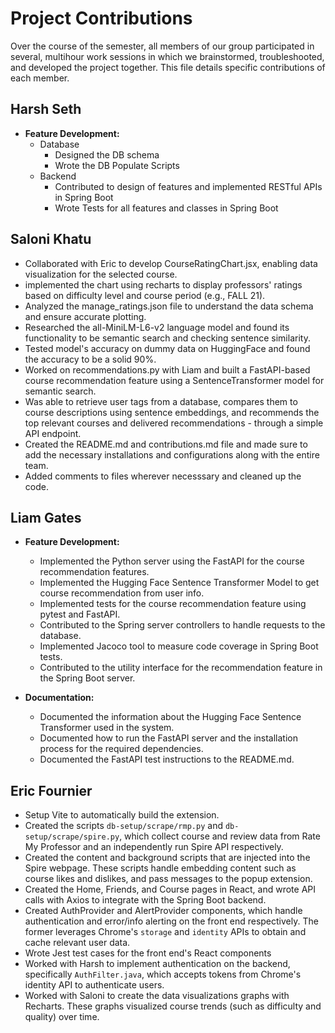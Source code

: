 # Project Contributions

Over the course of the semester, all members of our group participated in several, multihour work sessions in which we brainstormed, troubleshooted, and developed the project together.
This file details specific contributions of each member.

## Harsh Seth
- **Feature Development:**  
  - Database
    - Designed the DB schema
    - Wrote the DB Populate Scripts
  - Backend
    - Contributed to design of features and implemented RESTful APIs in Spring Boot
    - Wrote Tests for all features and classes in Spring Boot

## Saloni Khatu
- Collaborated with Eric to develop CourseRatingChart.jsx, enabling data visualization for the selected course.
- implemented the chart using recharts to display professors' ratings based on difficulty level and course period (e.g., FALL 21).
- Analyzed the manage_ratings.json file to understand the data schema and ensure accurate plotting.
- Researched the all-MiniLM-L6-v2 language model and found its functionality to be semantic search and checking sentence similarity.
- Tested model's accuracy on dummy data on HuggingFace and found the accuracy to be a solid 90%.
- Worked on recommendations.py with Liam and built a FastAPI-based course recommendation feature using a SentenceTransformer model for semantic search.
- Was able to retrieve user tags from a database, compares them to course descriptions using sentence embeddings, and recommends the top relevant courses and delivered recommendations - through a simple API endpoint.
- Created the README.md and contributions.md file and made sure to add the necessary installations and configurations along with the entire team.
- Added comments to files wherever necesssary and cleaned up the code.


## Liam Gates
- **Feature Development:**  
  - Implemented the Python server using the FastAPI for the course recommendation features.
  - Implemented the Hugging Face Sentence Transformer Model to get course recommendation from user info.
  - Implemented tests for the course recommendation feature using pytest and FastAPI.
  - Contributed to the Spring server controllers to handle requests to the database.
  - Implemented Jacoco tool to measure code coverage in Spring Boot tests.
  - Contributed to the utility interface for the recommendation feature in the Spring Boot server.

- **Documentation:**  
  - Documented the information about the Hugging Face Sentence Transformer used in the system.
  - Documented how to run the FastAPI server and the installation process for the required dependencies.
  - Documented the FastAPI test instructions to the README.md.

## Eric Fournier
- Setup Vite to automatically build the extension.
- Created the scripts `db-setup/scrape/rmp.py` and `db-setup/scrape/spire.py`, which collect course and review data from Rate My Professor and an independently run Spire API respectively.
- Created the content and background scripts that are injected into the Spire webpage. These scripts handle embedding content such as course likes and dislikes, and pass messages to the popup extension.
- Created the Home, Friends, and Course pages in React, and wrote API calls with Axios to integrate with the Spring Boot backend.
- Created AuthProvider and AlertProvider components, which handle authentication and error/info alerting on the front end respectively. The former leverages Chrome's `storage` and `identity` APIs to obtain and cache relevant user data.
- Wrote Jest test cases for the front end's React components
- Worked with Harsh to implement authentication on the backend, specifically `AuthFilter.java`, which accepts tokens from Chrome's identity API to authenticate users. 
- Worked with Saloni to create the data visualizations graphs with Recharts. These graphs visualized course trends (such as difficulty and quality) over time.